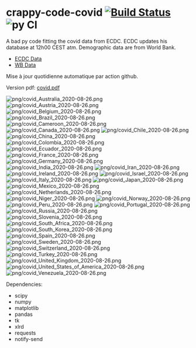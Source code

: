 # crappy-code-covid [![Build Status](https://cloud.drone.io/api/badges/a-lemonnier/crappy-code-covid/status.svg)](https://cloud.drone.io/a-lemonnier/crappy-code-covid) ![py CI](https://github.com/a-lemonnier/crappy-code-covid/workflows/py%20CI/badge.svg)
 
A bad py code fitting the covid data from ECDC. ECDC updates his database at 12h00 CEST atm. Demographic data are from World Bank.
 
- [ECDC Data](https://www.ecdc.europa.eu/en/publications-data/download-todays-data-geographic-distribution-covid-19-cases-worldwide)
- [WB Data](https://data.worldbank.org/indicator/sp.pop.totl)
 
 
Mise à jour quotidienne automatique par action github.
 
Version pdf: [covid.pdf](https://github.com/a-lemonnier/crappy-code-covid/raw/master/covid.pdf)
 
![png/covid_Australia_2020-08-26.png](png/covid_Australia_2020-08-26.png)
![png/covid_Austria_2020-08-26.png](png/covid_Austria_2020-08-26.png)
![png/covid_Belgium_2020-08-26.png](png/covid_Belgium_2020-08-26.png)
![png/covid_Brazil_2020-08-26.png](png/covid_Brazil_2020-08-26.png)
![png/covid_Cameroon_2020-08-26.png](png/covid_Cameroon_2020-08-26.png)
![png/covid_Canada_2020-08-26.png](png/covid_Canada_2020-08-26.png)
![png/covid_Chile_2020-08-26.png](png/covid_Chile_2020-08-26.png)
![png/covid_China_2020-08-26.png](png/covid_China_2020-08-26.png)
![png/covid_Colombia_2020-08-26.png](png/covid_Colombia_2020-08-26.png)
![png/covid_Ecuador_2020-08-26.png](png/covid_Ecuador_2020-08-26.png)
![png/covid_France_2020-08-26.png](png/covid_France_2020-08-26.png)
![png/covid_Germany_2020-08-26.png](png/covid_Germany_2020-08-26.png)
![png/covid_India_2020-08-26.png](png/covid_India_2020-08-26.png)
![png/covid_Iran_2020-08-26.png](png/covid_Iran_2020-08-26.png)
![png/covid_Ireland_2020-08-26.png](png/covid_Ireland_2020-08-26.png)
![png/covid_Israel_2020-08-26.png](png/covid_Israel_2020-08-26.png)
![png/covid_Italy_2020-08-26.png](png/covid_Italy_2020-08-26.png)
![png/covid_Japan_2020-08-26.png](png/covid_Japan_2020-08-26.png)
![png/covid_Mexico_2020-08-26.png](png/covid_Mexico_2020-08-26.png)
![png/covid_Netherlands_2020-08-26.png](png/covid_Netherlands_2020-08-26.png)
![png/covid_Niger_2020-08-26.png](png/covid_Niger_2020-08-26.png)
![png/covid_Norway_2020-08-26.png](png/covid_Norway_2020-08-26.png)
![png/covid_Peru_2020-08-26.png](png/covid_Peru_2020-08-26.png)
![png/covid_Portugal_2020-08-26.png](png/covid_Portugal_2020-08-26.png)
![png/covid_Russia_2020-08-26.png](png/covid_Russia_2020-08-26.png)
![png/covid_Slovenia_2020-08-26.png](png/covid_Slovenia_2020-08-26.png)
![png/covid_South_Africa_2020-08-26.png](png/covid_South_Africa_2020-08-26.png)
![png/covid_South_Korea_2020-08-26.png](png/covid_South_Korea_2020-08-26.png)
![png/covid_Spain_2020-08-26.png](png/covid_Spain_2020-08-26.png)
![png/covid_Sweden_2020-08-26.png](png/covid_Sweden_2020-08-26.png)
![png/covid_Switzerland_2020-08-26.png](png/covid_Switzerland_2020-08-26.png)
![png/covid_Turkey_2020-08-26.png](png/covid_Turkey_2020-08-26.png)
![png/covid_United_Kingdom_2020-08-26.png](png/covid_United_Kingdom_2020-08-26.png)
![png/covid_United_States_of_America_2020-08-26.png](png/covid_United_States_of_America_2020-08-26.png)
![png/covid_Venezuela_2020-08-26.png](png/covid_Venezuela_2020-08-26.png)
 
Dependencies:
- scipy
- numpy
- matplotlib
- pandas
- tk
- xlrd
- requests
- notify-send

